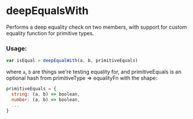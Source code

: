 # deepEqualsWith

Performs a deep equality check on two members, with support for custom equality function for primitive types.

### Usage:
```javascript
var isEqual = deepEqualWith(a, b, primitiveEquals)
```

where `a`, `b` are things we're testing equality for, and primitiveEquals is an optional hash from primitiveType => equalityFn with the shape:

```javascript
primitiveEquals = {
  string: (a, b) => boolean,
  number: (a, b) => boolean,
  ...
}
```
